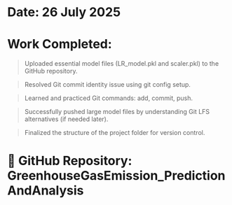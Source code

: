 # Date: 26 July 2025
# Work Completed:

> Uploaded essential model files (LR_model.pkl and scaler.pkl) to the GitHub repository.

> Resolved Git commit identity issue using git config setup.

> Learned and practiced Git commands: add, commit, push.

> Successfully pushed large model files by understanding Git LFS alternatives (if needed later).

> Finalized the structure of the project folder for version control.

# 📁 GitHub Repository: GreenhouseGasEmission_PredictionAndAnalysis
